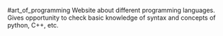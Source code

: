 #art_of_programming
Website about different programming languages.
Gives opportunity to check basic knowledge of syntax and concepts of python, C++, etc.
